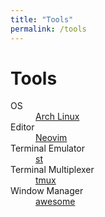```yaml
---
title: "Tools"
permalink: /tools
---
```


# Tools

<dl>
<dt>OS</dt>
<dd><a href="https://archlinux.org/">Arch Linux</a></dd>

<dt>Editor</dt>
<dd><a href="https://neovim.io/">Neovim</a></dd>

<dt>Terminal Emulator</dt>
<dd><a href="https://st.suckless.org/">st</a></dd>

<dt>Terminal Multiplexer</dt>
<dd><a href="https://github.com/tmux/tmux">tmux</a></dd>

<dt>Window Manager</dt>
<dd><a href="https://awesomewm.org/">awesome</a></dd>
</dl>
